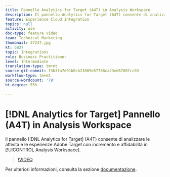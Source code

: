 ```yaml
---
title: Pannello Analytics for Target (A4T) in Analysis Workspace
description: Il pannello Analytics for Target (A4T) consente di analizzare le attività e le esperienze Adobe Target in Analysis Workspace con incremento e affidabilità.
feature: Experience Cloud Integration
topics: null
activity: use
doc-type: feature video
team: Technical Marketing
thumbnail: 37247.jpg
kt: 5837
topic: Integrations
role: Business Practitioner
level: Intermediate
translation-type: tm+mt
source-git-commit: f3b3fa7d91b0cb21005b57768ca23ed6700fcc03
workflow-type: tm+mt
source-wordcount: '79'
ht-degree: 55%

---
```



# [!DNL Analytics for Target] Pannello (A4T) in Analysis Workspace

Il pannello [!DNL Analytics for Target] (A4T) consente di analizzare le attività e le esperienze Adobe Target con incremento e affidabilità in [!UICONTROL Analysis Workspace].

>[!VIDEO](https://video.tv.adobe.com/v/37247/?quality=12&learn=on)

Per ulteriori informazioni, consulta la sezione [documentazione](https://docs.adobe.com/content/help/it-IT/analytics/analyze/analysis-workspace/panels/a4t-panel.html).
